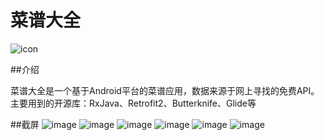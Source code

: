 # 菜谱大全

![icon](https://github.com/i7guokui/Recipes/blob/master/app/src/main/res/mipmap-xxhdpi/ic_launcher.png)

##介绍

菜谱大全是一个基于Android平台的菜谱应用，数据来源于网上寻找的免费API。
主要用到的开源库：RxJava、Retrofit2、Butterknife、Glide等

##截屏
![image](https://github.com/i7guokui/Recipes/tree/master/screenshots/Screenshot_2017-03-12-02-31-25.png)
![image](https://github.com/i7guokui/Recipes/tree/master/screenshots/Screenshot_2017-03-12-02-31-36.png)
![image](https://github.com/i7guokui/Recipes/tree/master/screenshots/Screenshot_2017-03-12-02-32-59.png)
![image](https://github.com/i7guokui/Recipes/tree/master/screenshots/Screenshot_2017-03-12-02-33-16.png)
![image](https://github.com/i7guokui/Recipes/tree/master/screenshots/Screenshot_2017-03-12-02-35-00.png)
![image](https://github.com/i7guokui/Recipes/tree/master/screenshots/Screenshot_2017-03-12-02-36-34.png)
